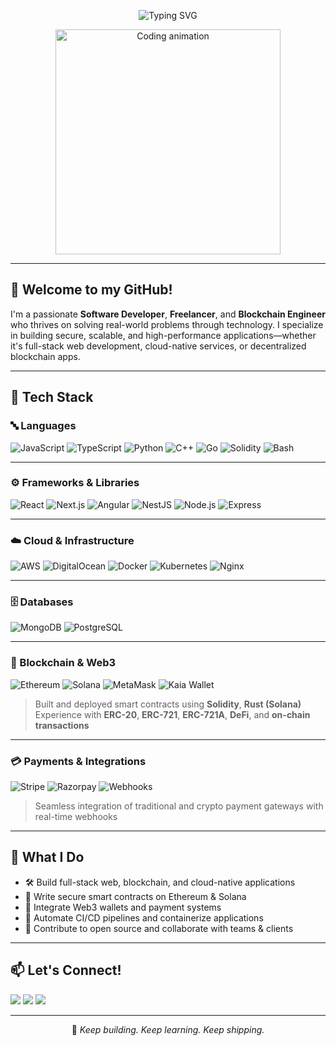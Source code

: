 <p align="center">
  <img src="https://readme-typing-svg.demolab.com?font=Fira+Code&size=18&pause=1000&center=true&vCenter=true&width=760&lines=Software+Developer+%7C+Freelancer+%7C+Blockchain+Engineer+%7C+Tech+Explorer+%7C+Problem+Solver" alt="Typing SVG" />
</p>

<p align="center">
  <img src="https://media3.giphy.com/media/v1.Y2lkPTc5MGI3NjExemZnbHZxeXhwcDR0ZzdjNGdmaTkzMzdkZzg2dTd6YWt5cGQwNXplNyZlcD12MV9pbnRlcm5hbF9naWZfYnlfaWQmY3Q9Zw/C7l38dCPSgz6mPiDgQ/giphy.gif" width="360" alt="Coding animation" />
</p>

---

## 👋 Welcome to my GitHub!

I'm a passionate **Software Developer**, **Freelancer**, and **Blockchain Engineer** who thrives on solving real-world problems through technology. I specialize in building secure, scalable, and high-performance applications—whether it's full-stack web development, cloud-native services, or decentralized blockchain apps.

---

## 🧠 Tech Stack

### 🔤 Languages
![JavaScript](https://img.shields.io/badge/JavaScript-F7DF1E?style=for-the-badge&logo=javascript&logoColor=000)
![TypeScript](https://img.shields.io/badge/TypeScript-3178C6?style=for-the-badge&logo=typescript&logoColor=fff)
![Python](https://img.shields.io/badge/Python-3776AB?style=for-the-badge&logo=python&logoColor=white)
![C++](https://img.shields.io/badge/C++-00599C?style=for-the-badge&logo=c%2b%2b&logoColor=white)
![Go](https://img.shields.io/badge/Go-00ADD8?style=for-the-badge&logo=go&logoColor=white)
![Solidity](https://img.shields.io/badge/Solidity-363636?style=for-the-badge&logo=solidity&logoColor=white)
![Bash](https://img.shields.io/badge/Bash-4EAA25?style=for-the-badge&logo=gnubash&logoColor=white)

---

### ⚙️ Frameworks & Libraries
![React](https://img.shields.io/badge/React-61DAFB?style=for-the-badge&logo=react&logoColor=000)
![Next.js](https://img.shields.io/badge/Next.js-000000?style=for-the-badge&logo=next.js&logoColor=white)
![Angular](https://img.shields.io/badge/Angular-DD0031?style=for-the-badge&logo=angular&logoColor=white)
![NestJS](https://img.shields.io/badge/NestJS-E0234E?style=for-the-badge&logo=nestjs&logoColor=white)
![Node.js](https://img.shields.io/badge/Node.js-339933?style=for-the-badge&logo=node.js&logoColor=white)
![Express](https://img.shields.io/badge/Express.js-000000?style=for-the-badge&logo=express&logoColor=white)

---

### ☁️ Cloud & Infrastructure
![AWS](https://img.shields.io/badge/AWS-FF9900?style=for-the-badge&logo=amazonaws&logoColor=white)
![DigitalOcean](https://img.shields.io/badge/DigitalOcean-0080FF?style=for-the-badge&logo=digitalocean&logoColor=white)
![Docker](https://img.shields.io/badge/Docker-2496ED?style=for-the-badge&logo=docker&logoColor=white)
![Kubernetes](https://img.shields.io/badge/Kubernetes-326CE5?style=for-the-badge&logo=kubernetes&logoColor=white)
![Nginx](https://img.shields.io/badge/Nginx-009639?style=for-the-badge&logo=nginx&logoColor=white)

---

### 🗄️ Databases
![MongoDB](https://img.shields.io/badge/MongoDB-47A248?style=for-the-badge&logo=mongodb&logoColor=white)
![PostgreSQL](https://img.shields.io/badge/PostgreSQL-336791?style=for-the-badge&logo=postgresql&logoColor=white)

---

### 🔗 Blockchain & Web3
![Ethereum](https://img.shields.io/badge/Ethereum-3C3C3D?style=for-the-badge&logo=ethereum&logoColor=white)
![Solana](https://img.shields.io/badge/Solana-9945FF?style=for-the-badge&logo=solana&logoColor=white)
![MetaMask](https://img.shields.io/badge/MetaMask-F6851B?style=for-the-badge&logo=metamask&logoColor=white)
![Kaia Wallet](https://img.shields.io/badge/Kaia%20Wallet-0C88EF?style=for-the-badge&logo=ethereum&logoColor=white)

> Built and deployed smart contracts using **Solidity**, **Rust (Solana)**  
> Experience with **ERC-20**, **ERC-721**, **ERC-721A**, **DeFi**, and **on-chain transactions**

---

### 💳 Payments & Integrations
![Stripe](https://img.shields.io/badge/Stripe-008CDD?style=for-the-badge&logo=stripe&logoColor=white)
![Razorpay](https://img.shields.io/badge/Razorpay-377EF0?style=for-the-badge&logo=razorpay&logoColor=white)
![Webhooks](https://img.shields.io/badge/Webhooks-5A29E4?style=for-the-badge&logo=webhooks&logoColor=white)

> Seamless integration of traditional and crypto payment gateways with real-time webhooks

---

## 🚀 What I Do

- 🛠️ Build full-stack web, blockchain, and cloud-native applications  
- 🔐 Write secure smart contracts on Ethereum & Solana  
- 💸 Integrate Web3 wallets and payment systems  
- 🚀 Automate CI/CD pipelines and containerize applications  
- 🤝 Contribute to open source and collaborate with teams & clients  

---

## 📫 Let's Connect!

<p align="left">
  <a href="https://github.com/rishabhjaiswal3"><img src="https://img.shields.io/badge/GitHub-100000?style=for-the-badge&logo=github&logoColor=white"/></a>
  <a href="mailto:rj838486@gmail.com"><img src="https://img.shields.io/badge/Email-D14836?style=for-the-badge&logo=gmail&logoColor=white"/></a>
  <a href="https://www.linkedin.com/in/rishabh-jaiswal-710b18169/"><img src="https://img.shields.io/badge/LinkedIn-blue?style=for-the-badge&logo=linkedin&logoColor=white"/></a>
</p>

---

<p align="center">
  🚀 <em>Keep building. Keep learning. Keep shipping.</em>
</p>
